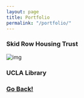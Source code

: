 ```yaml
---
layout: page
title: Portfolio
permalink: "/portfolio/"
---
```


### Skid Row Housing Trust

  ![img](../img/srht-cover.jpg)

### UCLA Library



### <a class="page-link" href="/">Go Back!</a>
